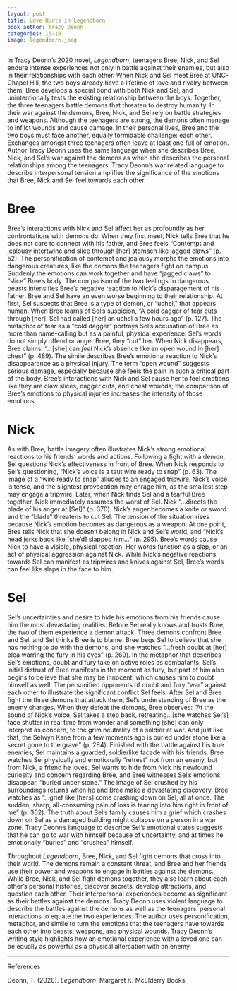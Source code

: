 ```yaml
---
layout: post
title: Love Hurts in Legendborn
book_author: Tracy Deonn
categories: 16-18
image: legendborn.jpeg
---
```


In Tracy Deonn’s 2020 novel, *Legendborn*, teenagers Bree, Nick, and Sel endure
intense experiences not only in battle against their enemies, but also in their
relationships with each other. When Nick and Sel meet Bree at UNC-Chapel Hill,
the two boys already have a lifetime of love and rivalry between them. Bree
develops a special bond with both Nick and Sel, and unintentionally tests the
existing relationship between the boys. Together, the three teenagers battle
demons that threaten to destroy humanity. In their war against the demons, Bree,
Nick, and Sel rely on battle strategies and weapons. Although the teenagers are
strong, the demons often manage to inflict wounds and cause damage. In their
personal lives, Bree and the two boys must face another, equally formidable
challenge: each other. Exchanges amongst three teenagers often leave at least
one full of emotion. Author Tracy Deonn uses the same language when she
describes Bree, Nick, and Sel’s war against the demons as when she describes the
personal relationships among the teenagers. Tracy Deonn’s war related language
to describe interpersonal tension amplifies the significance of the emotions
that Bree, Nick and Sel feel towards each other.

# Bree

Bree’s interactions with Nick and Sel affect her as profoundly as her
confrontations with demons do. When they first meet, Nick tells Bree that he
does not care to connect with his father, and Bree feels “Contempt and jealousy
intertwine and slice through [her] stomach like jagged claws” (p. 52). The
personification of contempt and jealousy morphs the emotions into dangerous
creatures, like the demons the teenagers fight on campus. Suddenly the emotions
can work together and have “jagged claws” to “slice” Bree’s body. The comparison
of the two feelings to dangerous beasts intensifies Bree’s negative reaction to
Nick’s disparagement of his father. Bree and Sel have an even worse beginning to
their relationship. At first, Sel suspects that Bree is a type of demon, or
“uchel,” that appears human. When Bree learns of Sel’s suspicion, “A cold dagger
of fear cuts through [her]. Sel had called [her] an uchel a few hours ago” (p.
127). The metaphor of fear as a “cold dagger” portrays Sel’s accusation of Bree
as more than name-calling but as a painful, physical experience. Sel’s words do
not simply offend or anger Bree, they “cut” her. When Nick disappears, Bree
claims: “...[she] can *feel* Nick’s absence like an open wound in [her] chest”
(p. 489). The simile describes Bree’s emotional reaction to Nick’s disappearance
as a physical injury. The term “open wound” suggests serious damage, especially
because she feels the pain in such a critical part of the body. Bree’s
interactions with Nick and Sel cause her to feel emotions like they are claw
slices, dagger cuts, and chest wounds; the comparison of Bree’s emotions to
physical injuries increases the intensity of those emotions.

# Nick

As with Bree, battle imagery often illustrates Nick’s strong emotional reactions
to his friends’ words and actions. Following a fight with a demon, Sel questions
Nick’s effectiveness in front of Bree. When Nick responds to Sel’s questioning,
“Nick’s voice is a taut wire ready to snap” (p. 63). The image of a “wire ready
to snap” alludes to an engaged tripwire. Nick’s voice is tense, and the
slightest provocation may enrage him, as the smallest step may engage a
tripwire. Later, when Nick finds Sel and a tearful Bree together, Nick
immediately assumes the worst of Sel. Nick “...directs the blade of his anger at
[Sel]” (p. 370). Nick’s anger becomes a knife or sword and the “blade” threatens
to cut Sel. The tension of the situation rises because Nick’s emotion becomes as
dangerous as a weapon. At one point, Bree tells Nick that she doesn’t belong in
Nick and Sel’s world, and “Nick’s head jerks back like [she’d] slapped him…” (p.
295). Bree’s words cause Nick to have a visible, physical reaction. Her words
function as a slap, or an act of physical aggression against Nick. While Nick’s
negative reactions towards Sel can manifest as tripwires and knives against Sel,
Bree’s words can feel like slaps in the face to him.

# Sel

Sel’s uncertainties and desire to hide his emotions from his friends cause him
the most devastating realities. Before Sel really knows and trusts Bree, the two
of them experience a demon attack. Three demons confront Bree and Sel, and Sel
thinks Bree is to blame. Bree begs Sel to believe that she has nothing to do
with the demons, and she watches “...fresh doubt at [her] plea warring the fury
in his eyes” (p. 269). In the metaphor that describes Sel’s emotions, doubt and
fury take on active roles as combatants. Sel’s initial distrust of Bree
manifests in the moment as fury, but part of him also begins to believe that she
may be innocent, which causes him to doubt himself as well. The personified
opponents of doubt and fury “war” against each other to illustrate the
significant conflict Sel feels. After Sel and Bree fight the three demons that
attack them, Sel’s understanding of Bree as the enemy changes. When they defeat
the demons, Bree observes: “At the sound of Nick’s voice, Sel takes a step back,
retreating…[she watches Sel’s] face shutter in real time from wonder and
something [she] can only interpret as concern, to the grim neutrality of a
soldier at war. And just like that, the Selwyn Kane from a few moments ago is
buried under stone like a secret gone to the grave” (p. 284). Finished with the
battle against his true enemies, Sel maintains a guarded, soldierlike facade
with his friends. Bree watches Sel physically and emotionally “retreat” not from
an enemy, but from Nick, a friend he loves. Sel wants to hide from Nick his
newfound curiosity and concern regarding Bree, and Bree witnesses Sel’s emotions
disappear, “buried under stone.” The image of Sel crushed by his surroundings
returns when he and Bree make a devastating discovery. Bree watches as “...grief
like [hers] come crashing down on Sel, all at once. The sudden, sharp,
all-consuming pain of loss is tearing into him right in front of me” (p. 362).
The truth about Sel’s family causes him a grief which crashes down on Sel as a
damaged building might collapse on a person in a war zone. Tracy Deonn’s
language to describe Sel’s emotional states suggests that he can go to war with
himself because of uncertainty, and at times he emotionally “buries” and
“crushes” himself.

Throughout *Legendborn*, Bree, Nick, and Sel fight demons that cross into their
world. The demons remain a constant threat, and Bree and her friends use their
power and weapons to engage in battles against the demons. While Bree, Nick, and
Sel fight demons together, they also learn about each other’s personal
histories, discover secrets, develop attractions, and question each other. Their
interpersonal experiences become as significant as their battles against the
demons. Tracy Deonn uses violent language to describe the battles against the
demons as well as the teenagers’ personal interactions to equate the two
experiences. The author uses personification, metaphor, and simile to turn the
emotions that the teenagers have towards each other into beasts, weapons, and
physical wounds. Tracy Deonn’s writing style highlights how an emotional
experience with a loved one can be equally as powerful as a physical altercation
with an enemy.

---
References

Deonn, T. (2020). *Legendborn*. Margaret K. McElderry Books.
